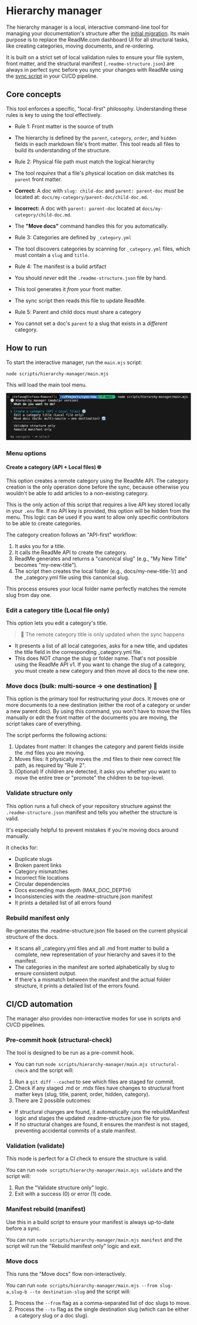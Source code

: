 # Hierarchy manager

The hierarchy manager is a local, interactive command-line tool for managing your documentation's structure after the [initial migration](/scripts/01-migration-and-prep/README.md). Its main purpose is to replace the ReadMe.com dashboard UI for all structural tasks, like creating categories, moving documents, and re-ordering.

It is built on a strict set of local validation rules to ensure your file system, front matter, and the structural manifest (`.readme-structure.json`) are always in perfect sync before you sync your changes with ReadMe using the [sync script](/scripts/03-sync/README.md) in your CI/CD pipeline.

## Core concepts

This tool enforces a specific, "local-first" philosophy. Understanding these rules is key to using the tool effectively.

- Rule 1: Front matter is the source of truth
- The hierarchy is defined by the `parent`, `category`, `order`, and `hidden` fields in each markdown file's front matter. This tool reads all files to build its understanding of the structure.

- Rule 2: Physical file path must match the logical hierarchy
- The tool *requires* that a file's physical location on disk matches its `parent` front matter.
- **Correct:** A doc with `slug: child-doc` and `parent: parent-doc` *must* be located at: `docs/my-category/parent-doc/child-doc.md`.
- **Incorrect:** A doc with `parent: parent-doc` located at `docs/my-category/child-doc.md`.
- The **"Move docs"** command handles this for you automatically.

- Rule 3: Categories are defined by `_category.yml`
- The tool discovers categories by scanning for `_category.yml` files, which must contain a `slug` and `title`.

- Rule 4: The manifest is a build artifact
- You should *never* edit the `.readme-structure.json` file by hand.
- This tool generates it *from* your front matter.
- The sync script then reads this file to update ReadMe.

- Rule 5: Parent and child docs must share a category
- You cannot set a doc's `parent` to a slug that exists in a *different* category.

## How to run

To start the interactive manager, run the `main.mjs` script:

```sh
node scripts/hierarchy-manager/main.mjs
```

This will load the main tool menu.

![](/assets/hierarchy-manager-menu.png)

### Menu options

#### Create a category (API + Local files) 🌐

This option creates a remote category using the ReadMe API. The category creation is the only operation done before the sync, because otherwise you wouldn't be able to add articles to a non-existing category.

This is the only action of this script that requires a live API key stored locally in your `.env` file.
If no API key is provided, this option will be hidden from the menu. This logic can be used if you want to allow only specific contributors to be able to create categories.

The category creation follows an "API-first" workflow:

1. It asks you for a title.
2. It calls the ReadMe API to create the category.
3. ReadMe generates and returns a "canonical slug" (e.g., "My New Title" becomes "my-new-title").
4. The script then creates the local folder (e.g., docs/my-new-title-1/) and the _category.yml file using this canonical slug.

This process ensures your local folder name perfectly matches the remote slug from day one.

### Edit a category title (Local file only)

This option lets you edit a category's title.

> 📘 The remote category title is only updated when the sync happens

- It presents a list of all local categories, asks for a new title, and updates the title field in the corresponding _category.yml file.
- This does NOT change the slug or folder name. That's not possible using the ReadMe API v1. If you want to change the slug of a category, you must create a new category and then move all docs to the new one.

### Move docs (bulk: multi-source → one destination) 🔄

This option is the primary tool for restructuring your docs. It moves one or more documents to a new destination (either the root of a category or under a new parent doc).
By using this command, you won't have to move the files manually or edit the front matter of the documents you are moving, the script takes care of everything.

The script performs the following actions:

1. Updates front matter: It changes the category and parent fields inside the .md files you are moving.
2. Moves files: It physically moves the .md files to their new correct file path, as required by "Rule 2".
3. (Optional) If children are detected, it asks you whether you want to move the entire tree or "promote" the children to be top-level.

### Validate structure only

This option runs a full check of your repository structure against the `.readme-structure.json` manifest and tells you whether the structure is valid.

It's especially helpful to prevent mistakes if you're moving docs around manually.

It checks for:

- Duplicate slugs
- Broken parent links
- Category mismatches
- Incorrect file locations
- Circular dependencies
- Docs exceeding max depth (MAX_DOC_DEPTH)
- Inconsistencies with the .readme-structure.json manifest
- It prints a detailed list of all errors found

### Rebuild manifest only

Re-generates the .readme-structure.json file based on the current physical structure of the docs.

- It scans all _category.yml files and all .md front matter to build a complete, new representation of your hierarchy and saves it to the manifest.
- The categories in the manifest are sorted alphabetically by slug to ensure consistent output.
- If there's a mismatch between the manifest and the actual folder structure, it prints a detailed list of the errors found.

## CI/CD automation

The manager also provides non-interactive modes for use in scripts and CI/CD pipelines.

### Pre-commit hook (structural-check)

The tool is designed to be run as a pre-commit hook.

- You can run `node scripts/hierarchy-manager/main.mjs structural-check` and the script will:

1. Run a `git diff --cached` to see which files are staged for commit.
2. Check if any staged .md or .mdx files have changes to structural front matter keys (slug, title, parent, order, hidden, category).
3. There are 2 possible outcomes:

- If structural changes are found, it automatically runs the rebuildManifest logic and stages the updated .readme-structure.json file for you.
- If no structural changes are found, it ensures the manifest is not staged, preventing accidental commits of a stale manifest.

### Validation (validate)

This mode is perfect for a CI check to ensure the structure is valid.

You can run `node scripts/hierarchy-manager/main.mjs validate` and the script will:

1. Run the "Validate structure only" logic.  
2. Exit with a success (0) or error (1) code.

### Manifest rebuild (manifest)

Use this in a build script to ensure your manifest is always up-to-date before a sync.

You can run `node scripts/hierarchy-manager/main.mjs manifest` and the script will run the "Rebuild manifest only" logic and exit.

### Move docs

This runs the "Move docs" flow non-interactively.

You can run `node scripts/hierarchy-manager/main.mjs --from slug-a,slug-b --to destination-slug` and the script will:  

1. Process the `--from` flag as a comma-separated list of doc slugs to move.  
2. Process the `--to` flag as the single destination slug (which can be either a category slug or a doc slug).  
